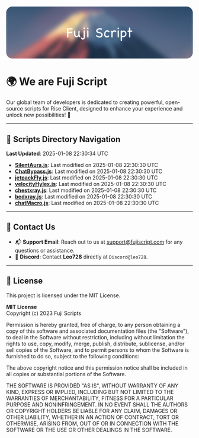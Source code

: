![Banner](.github/b.webp)

# 🌍 **We are Fuji Script**

Our global team of developers is dedicated to creating powerful, open-source scripts for Rise Client, designed to enhance your experience and unlock new possibilities! 🌟

---
<!-- SCRIPTS_NAVIGATION_START -->
## 📂 **Scripts Directory Navigation**

**Last Updated**: 2025-01-08 22:30:34 UTC

- **[SilentAura.js](scripts/SilentAura.js)**: Last modified on 2025-01-08 22:30:30 UTC
- **[ChatBypass.js](scripts/ChatBypass.js)**: Last modified on 2025-01-08 22:30:30 UTC
- **[jetpackFly.js](scripts/jetpackFly.js)**: Last modified on 2025-01-08 22:30:30 UTC
- **[velocityHylex.js](scripts/velocityHylex.js)**: Last modified on 2025-01-08 22:30:30 UTC
- **[chestxray.js](scripts/chestxray.js)**: Last modified on 2025-01-08 22:30:30 UTC
- **[bedxray.js](scripts/bedxray.js)**: Last modified on 2025-01-08 22:30:30 UTC
- **[chatMacro.js](scripts/chatMacro.js)**: Last modified on 2025-01-08 22:30:30 UTC

<!-- SCRIPTS_NAVIGATION_END -->

---

## 💬 **Contact Us**  
- 📬 **Support Email**: Reach out to us at [support@fujiscript.com](mailto:support@fujiscript.com) for any questions or assistance.  
- 💬 **Discord**: Contact **Leo728** directly at `Discord@leo728`.

---

## 📜 **License**

This project is licensed under the MIT License.  

**MIT License**  
Copyright (c) 2023 Fuji Scripts  

Permission is hereby granted, free of charge, to any person obtaining a copy of this software and associated documentation files (the "Software"), to deal in the Software without restriction, including without limitation the rights to use, copy, modify, merge, publish, distribute, sublicense, and/or sell copies of the Software, and to permit persons to whom the Software is furnished to do so, subject to the following conditions:  

The above copyright notice and this permission notice shall be included in all copies or substantial portions of the Software.  

THE SOFTWARE IS PROVIDED "AS IS", WITHOUT WARRANTY OF ANY KIND, EXPRESS OR IMPLIED, INCLUDING BUT NOT LIMITED TO THE WARRANTIES OF MERCHANTABILITY, FITNESS FOR A PARTICULAR PURPOSE AND NONINFRINGEMENT. IN NO EVENT SHALL THE AUTHORS OR COPYRIGHT HOLDERS BE LIABLE FOR ANY CLAIM, DAMAGES OR OTHER LIABILITY, WHETHER IN AN ACTION OF CONTRACT, TORT OR OTHERWISE, ARISING FROM, OUT OF OR IN CONNECTION WITH THE SOFTWARE OR THE USE OR OTHER DEALINGS IN THE SOFTWARE.  
